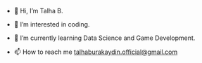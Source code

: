- 👋 Hi, I’m Talha B.

- 👀 I’m interested in coding.

- 🌱 I’m currently learning Data Science and Game Development.

- 📫 How to reach me talhaburakaydin.official@gmail.com

<!---
TallTalha/TallTalha is a ✨ special ✨ repository because its `README.md` (this file) appears on your GitHub profile.
You can click the Preview link to take a look at your changes.
--->
